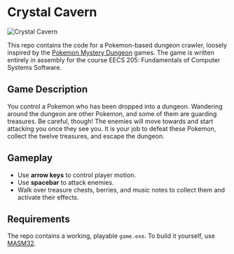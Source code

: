 # Crystal Cavern
![Crystal Cavern](readme_screenshot?raw=true)

This repo contains the code for a Pokemon-based dungeon crawler, loosely inspired by the [Pokemon Mystery Dungeon](https://en.wikipedia.org/wiki/Pok%C3%A9mon_Mystery_Dungeon) games. The game is written entirely in assembly for the course EECS 205: Fundamentals of Computer Systems Software.

## Game Description
You control a Pokemon who has been dropped into a dungeon. Wandering around the dungeon are other Pokemon, and some of them are guarding treasures. Be careful, though! The enemies will move towards and start attacking you once they see you. It is your job to defeat these Pokemon, collect the twelve treasures, and escape the dungeon. 

## Gameplay
 * Use **arrow keys** to control player motion. 
 * Use **spacebar** to attack enemies.
 * Walk over treasure chests, berries, and music notes to collect them and activate their effects.

## Requirements
The repo contains a working, playable `game.exe`. To build it yourself, use [MASM32](http://www.masm32.com).